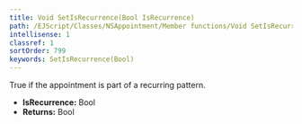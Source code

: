 ```yaml
---
title: Void SetIsRecurrence(Bool IsRecurrence)
path: /EJScript/Classes/NSAppointment/Member functions/Void SetIsRecurrence(Bool p_0)
intellisense: 1
classref: 1
sortOrder: 799
keywords: SetIsRecurrence(Bool)
---
```



True if the appointment is part of a recurring pattern.



* **IsRecurrence:** Bool
* **Returns:** Bool


